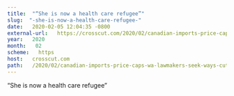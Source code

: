 ```yaml
---
title:  "“She is now a health care refugee”" 
slug:  "-she-is-now-a-health-care-refugee-" 
date:   2020-02-05 12:04:35 -0800 
external-url:   https://crosscut.com/2020/02/canadian-imports-price-caps-wa-lawmakers-seek-ways-cut-drug-prices 
year:   2020 
month:   02 
scheme:   https 
host:   crosscut.com 
path:   /2020/02/canadian-imports-price-caps-wa-lawmakers-seek-ways-cut-drug-prices 
---
```


“She is now a health care refugee”